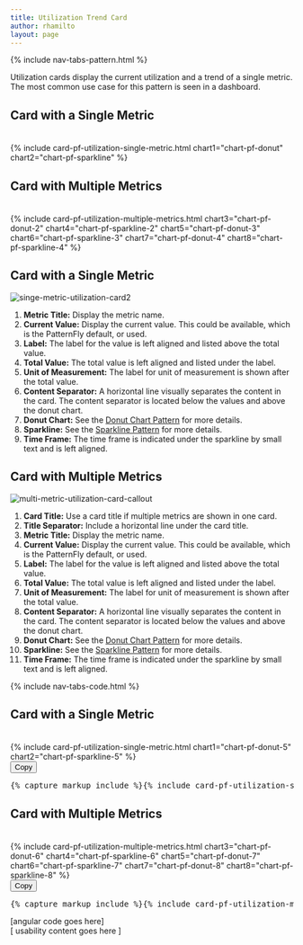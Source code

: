 ```yaml
---
title: Utilization Trend Card
author: rhamilto
layout: page
---
```

{% include nav-tabs-pattern.html %}
<div class="tab-content">
  <div role="tabpanel" class="tab-pane active" id="overview">
    <p>Utilization cards display the current utilization and a trend of a single metric.  The most common use case for this pattern is seen in a dashboard.</p>
    <h2>Card with a Single Metric</h2>
    <div class="example-pf">
      <div class="cards-pf">
        <div class="container-fluid container-cards-pf" style="margin-top: 0;">
          <div class="row row-cards-pf" style="padding-top: 20px;">
            <!-- Important:  if you need to nest additional .row within a .row.row-cards-pf, do *not* use .row-cards-pf on the nested .row  -->
            {% include card-pf-utilization-single-metric.html chart1="chart-pf-donut" chart2="chart-pf-sparkline" %}
          </div>
        </div>
      </div>
    </div>
    <h2>Card with Multiple Metrics</h2>
    <div class="example-pf">
      <div class="cards-pf">
        <div class="container-fluid container-cards-pf" style="margin-top: 0;">
          <div class="row row-cards-pf" style="padding-top: 20px;">
            <!-- Important:  if you need to nest additional .row within a .row.row-cards-pf, do *not* use .row-cards-pf on the nested .row  -->
            {% include card-pf-utilization-multiple-metrics.html chart3="chart-pf-donut-2" chart4="chart-pf-sparkline-2" chart5="chart-pf-donut-3" chart6="chart-pf-sparkline-3" chart7="chart-pf-donut-4" chart8="chart-pf-sparkline-4" %}
          </div>
        </div>
      </div>
    </div>
  </div>
  <div role="tabpanel" class="tab-pane" id="design">
    <h2>Card with a Single Metric</h2>
    <div class="row">
      <div class="col-md-7">
        <img src="/wp-content/uploads/2015/08/singe-metric-utilization-card2.png" alt="singe-metric-utilization-card2" />
      </div>
      <div class="col-md-5">
        <ol>
          <li><b>Metric Title:</b> Display the metric name.</li>
          <li><b>Current Value:</b> Display the current value. This could be available, which is the PatternFly default, or used.</li>
          <li><b>Label:</b> The label for the value is left aligned and listed above the total value.</li>
          <li><b>Total Value:</b> The total value is left aligned and listed under the label.</li>
          <li><b>Unit of Measurement:</b> The label for unit of measurement is shown after the total value.</li>
          <li><b>Content Separator:</b> A horizontal line visually separates the content in the card. The content separator is located below the values and above the donut chart. </li>
          <li><b>Donut Chart:</b> See the <a href="/patterns/donut-chart/">Donut Chart Pattern</a> for more details.</li>
          <li><b>Sparkline:</b> See the <a href="/patterns/sparkline/">Sparkline Pattern</a> for more details.</li>
          <li><b>Time Frame:</b> The time frame is indicated under the sparkline by small text and is left aligned.</li>
        </ol>
      </div>
    </div>
    <h2>Card with Multiple Metrics</h2>
    <div class="row">
      <div class="col-md-7">
        <img src="/wp-content/uploads/2015/08/multi-metric-utilization-card-callout1.png" alt="multi-metric-utilization-card-callout"/>
      </div>
      <div class="col-md-5">
        <ol>
          <li><b>Card Title:</b> Use a card title if multiple metrics are shown in one card.</li>
          <li><b>Title Separator:</b> Include a horizontal line under the card title.</li>
          <li><b>Metric Title:</b> Display the metric name.</li>
          <li><b>Current Value:</b> Display the current value. This could be available, which is the PatternFly default, or used.</li>
          <li><b>Label:</b> The label for the value is left aligned and listed above the total value.</li>
          <li><b>Total Value:</b> The total value is left aligned and listed under the label.</li>
          <li><b>Unit of Measurement:</b> The label for unit of measurement is shown after the total value.</li>
          <li><b>Content Separator:</b> A horizontal line visually separates the content in the card. The content separator is located below the values and above the donut chart.</li>
          <li><b>Donut Chart:</b> See the <a href="/patterns/donut-chart/">Donut Chart Pattern</a> for more details.</li>
          <li><b>Sparkline:</b> See the <a href="/patterns/sparkline/">Sparkline Pattern</a> for more details.</li>
          <li><b>Time Frame:</b> The time frame is indicated under the sparkline by small text and is left aligned.</li>
        </ol>
      </div>
    </div>
  </div>
  <div role="tabpanel" class="tab-pane" id="code">
    {% include nav-tabs-code.html %}
    <div class="tab-content">
      <div role="tabpanel" class="tab-pane nested active" id="ref-impl">
        <h2>Card with a Single Metric</h2>
        <div class="example-pf">
          <div class="example-pf-demo example-pf-demo-no-padding">
            <div class="cards-pf">
              <div class="container-fluid container-cards-pf" style="margin-top: 0;">
                <div class="row row-cards-pf" style="padding-top: 20px;">
                  <!-- Important:  if you need to nest additional .row within a .row.row-cards-pf, do *not* use .row-cards-pf on the nested .row  -->
                  {% include card-pf-utilization-single-metric.html chart1="chart-pf-donut-5" chart2="chart-pf-sparkline-5" %}
                </div>
              </div>
            </div>
          </div>
        </div>
        <button class="btn btn-default btn-copy">Copy</button>
        <pre class="prettyprint">{% capture markup_include %}{% include card-pf-utilization-single-metric.html chart1="chart-pf-donut-5" chart2="chart-pf-sparkline-5" %}{% endcapture %}{{ markup_include | xml_escape }}</pre>
        <h2>Card with Multiple Metrics</h2>
        <div class="example-pf">
          <div class="example-pf-demo example-pf-demo-no-padding">
            <div class="cards-pf">
              <div class="container-fluid container-cards-pf" style="margin-top: 0;">
                <div class="row row-cards-pf" style="padding-top: 20px;">
                  <!-- Important:  if you need to nest additional .row within a .row.row-cards-pf, do *not* use .row-cards-pf on the nested .row  -->
                  {% include card-pf-utilization-multiple-metrics.html chart3="chart-pf-donut-6" chart4="chart-pf-sparkline-6" chart5="chart-pf-donut-7" chart6="chart-pf-sparkline-7" chart7="chart-pf-donut-8" chart8="chart-pf-sparkline-8" %}
                </div>
              </div>
            </div>
          </div>
        </div>
        <button class="btn btn-default btn-copy">Copy</button>
        <pre class="prettyprint">{% capture markup_include %}{% include card-pf-utilization-multiple-metrics.html chart3="chart-pf-donut-6" chart4="chart-pf-sparkline-6" chart5="chart-pf-donut-7" chart6="chart-pf-sparkline-7" chart7="chart-pf-donut-8" chart8="chart-pf-sparkline-8" %}{% endcapture %}{{ markup_include | xml_escape }}</pre>
      </div>
      <div role="tabpanel" class="tab-pane nested" id="angular">
        [angular code goes here]
      </div>
    </div>
  </div>
  <div role="tabpanel" class="tab-pane" id="usability-test">
    [ usability content goes here ]
  </div>
</div>
